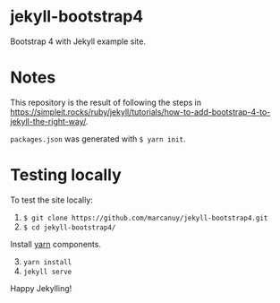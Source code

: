 # jekyll-bootstrap4
Bootstrap 4 with Jekyll example site. 

# Notes

This repository is the result of following the steps
in
<https://simpleit.rocks/ruby/jekyll/tutorials/how-to-add-bootstrap-4-to-jekyll-the-right-way/>.

`packages.json` was generated with `$ yarn init`.

# Testing locally

To test the site locally:

1. `$ git clone https://github.com/marcanuy/jekyll-bootstrap4.git`
2. `$ cd jekyll-bootstrap4/`

Install [yarn](https://yarnpkg.com/lang/en/docs/install) components.

3. `yarn install`
4. `jekyll serve`

Happy Jekylling!

